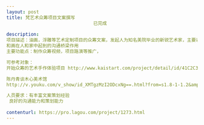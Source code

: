 ```yaml
---                
layout: post       
title: 梵艺术众筹项目文案撰写
                                已完成
           
description: 
项目描述：油画，浮雕等艺术定制项目的众筹文案，发起人为知名美院毕业的新锐艺术家，主要以画，人，家的关系为切入点，阐述好现代人家中的文化缺失的困境
和画在人和家中起到的沟通桥梁作用
主要功能点：制作众筹视频，项目路演等推广，

可参考对象：
开始众筹的艺术手作体验项目 http://www.kaistart.com/project/detail/id/41C2C37E2AEEB4A4E050190AFD014A8D

陈丹青谈木心美术馆
http://v.youku.com/v_show/id_XMTgzMzI2ODcxNg==.html?from=s1.8-1-1.2&amp;spm=a2h0k.8191407.0.0

人员要求：有丰富文案策划经验
 良好的沟通能力和策划能力
     
contenturl: https://pro.lagou.com/project/1273.html      
---                 
```

